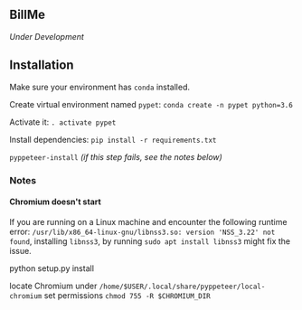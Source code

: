 ## BillMe

*Under Development*

## Installation

Make sure your environment has `conda` installed.

Create virtual environment named `pypet`: `conda create -n pypet python=3.6`

Activate it: `. activate pypet`

Install dependencies: `pip install -r requirements.txt`

`pyppeteer-install` *(if this step fails, see the notes below)*

### Notes

#### Chromium doesn't start

If you are running on a Linux machine and encounter the following runtime error:
`/usr/lib/x86_64-linux-gnu/libnss3.so: version 'NSS_3.22' not found`, 
installing `libnss3`, by running `sudo apt install libnss3` might fix the issue.


python setup.py install

locate Chromium under `/home/$USER/.local/share/pyppeteer/local-chromium`
set permissions `chmod 755 -R $CHROMIUM_DIR`
